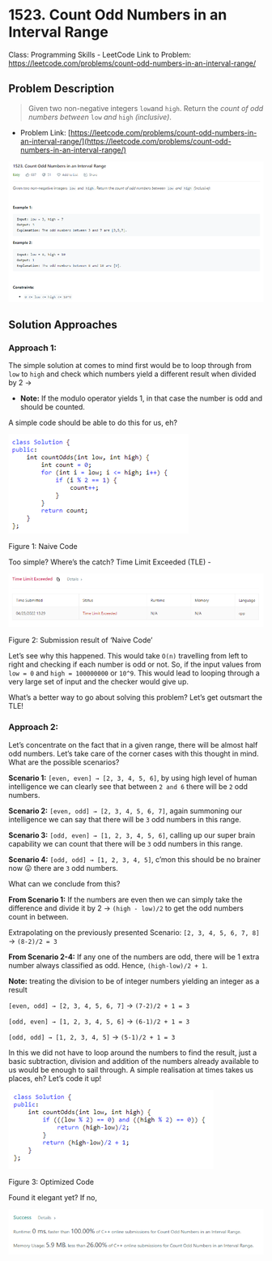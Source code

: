# 1523. Count Odd Numbers in an Interval Range

Class: Programming Skills - LeetCode
Link to Problem: https://leetcode.com/problems/count-odd-numbers-in-an-interval-range/


## Problem Description

> Given two non-negative integers `low`and `high`. Return the *count of odd numbers between* `low` *and* `high` *(inclusive)*.
> 
- Problem Link: [https://leetcode.com/problems/count-odd-numbers-in-an-interval-range/](https://leetcode.com/problems/count-odd-numbers-in-an-interval-range/)

![Capture.PNG](https://github.com/shubhamsark/shubhamsark.github.io/blob/main/Capture.png?raw=true)

## Solution Approaches

### Approach 1:

The simple solution at comes to mind first would be to loop through from `low` to `high` and check which numbers yield a different result when divided by 2 → 

- **Note:** If the modulo operator yields 1, in that case the number is odd and should be counted.

A simple code should be able to do this for us, eh?

![Figure 1: Naive Code](https://github.com/shubhamsark/shubhamsark.github.io/blob/main/Untitled.png?raw=true)

Figure 1: Naive Code

Too simple? Where’s the catch? Time Limit Exceeded (TLE) -

![Figure 2: Submission result of ‘Naive Code’](https://github.com/shubhamsark/shubhamsark.github.io/blob/main/Untitled%201.png?raw=true)

Figure 2: Submission result of ‘Naive Code’

Let’s see why this happened. This would take `O(n)` travelling from left to right and checking if each number is odd or not. So, if the input values from `low = 0` and `high = 100000000` or `10^9`. This would lead to looping through a very large set of input and the checker would give up.

What’s a better way to go about solving this problem? Let’s get outsmart the TLE!

### Approach 2:

Let’s concentrate on the fact that in a given range, there will be almost half odd numbers. Let’s take care of the corner cases with this thought in mind. What are the possible scenarios?

**Scenario 1:** `[even, even] → [2, 3, 4, 5, 6]`, by using high level of human intelligence we can clearly see that between `2 and 6` there will be `2` odd numbers. 

**Scenario 2:** `[even, odd] → [2, 3, 4, 5, 6, 7]`, again summoning our intelligence we can say that there will be `3` odd numbers in this range.

**Scenario 3:** `[odd, even] → [1, 2, 3, 4, 5, 6]`, calling up our super brain capability we can count that there will be `3` odd numbers in this range.

**Scenario 4:** `[odd, odd] → [1, 2, 3, 4, 5]`, c’mon this should be no brainer now 😛 there are `3` odd numbers.

What can we conclude from this?

**From Scenario 1:** If the numbers are even then we can simply take the difference and divide it by 2 → `(high - low)/2`  to get the odd numbers count in between.

Extrapolating on the previously presented Scenario: `[2, 3, 4, 5, 6, 7, 8]` → `(8-2)/2 = 3`

**From Scenario 2-4:** If any one of the numbers are odd, there will be 1 extra number always classified as odd. Hence, `(high-low)/2 + 1`. 

**Note:** treating the division to be of integer numbers yielding an integer as a result

`[even, odd] → [2, 3, 4, 5, 6, 7]` → `(7-2)/2 + 1 = 3`

`[odd, even] → [1, 2, 3, 4, 5, 6]` → `(6-1)/2 + 1 = 3`

`[odd, odd] → [1, 2, 3, 4, 5]` → `(5-1)/2 + 1 = 3`

In this we did not have to loop around the numbers to find the result, just a basic subtraction, division and addition of the numbers already available to us would be enough to sail through. A simple realisation at times takes us places, eh? Let’s code it up!

![Figure 3: Optimized Code](https://github.com/shubhamsark/shubhamsark.github.io/blob/main/Untitled%202.png?raw=true)

Figure 3: Optimized Code

Found it elegant yet? If no, 

![Untitled](https://github.com/shubhamsark/shubhamsark.github.io/blob/main/Untitled%203.png?raw=true)
